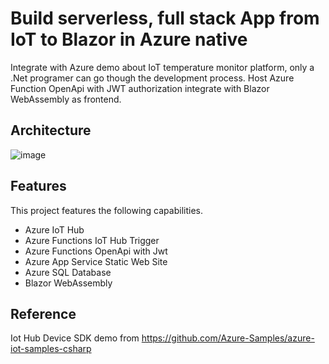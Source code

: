 # Build serverless, full stack App from IoT to Blazor in Azure native

Integrate with Azure demo about IoT temperature monitor platform, only a .Net programer can go though the development process. Host Azure Function OpenApi with JWT authorization integrate with Blazor WebAssembly as frontend.

## Architecture

![image](https://user-images.githubusercontent.com/20538091/169068966-3cc179ab-d21e-49db-adcd-2fc3669b9ae5.png)

## Features

This project features the following capabilities.

- Azure IoT Hub
- Azure Functions IoT Hub Trigger
- Azure Functions OpenApi with Jwt
- Azure App Service Static Web Site
- Azure SQL Database
- Blazor WebAssembly

## Reference

Iot Hub Device SDK demo from https://github.com/Azure-Samples/azure-iot-samples-csharp
